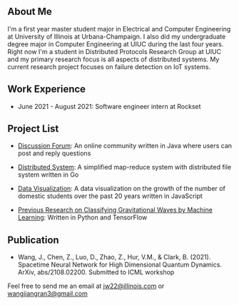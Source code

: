 ## About Me

I'm a first year master student major in Electrical and Computer Engineering at University of Illinois at Urbana-Champaign. I also did my undergraduate degree major in Computer Engineering at UIUC during the last four years. Right now I'm a student in Distributed Protocols Research Group at UIUC and my primary research focus is all aspects of distributed systems. My current research project focuses on failure detection on IoT systems.

## Work Experience
- June 2021 - August 2021: Software engineer intern at Rockset

## Project List

- [Discussion Forum](https://github.com/jw222/community): An online community written in Java where users can post and reply questions

- [Distributed System](https://github.com/jw222/DistributedSystem): A simplified map-reduce system with distributed file system written in Go

- [Data Visualization](https://github.com/jw222/CS-296-Project-2): A data visualization on the growth of the number of domestic students over the past 20 years written in JavaScript

- [Previous Research on Classifying Gravitational Waves by Machine Learning](https://github.com/jw222/Gravitational-Wave): Written in Python and TensorFlow

## Publication
- Wang, J., Chen, Z., Luo, D., Zhao, Z., Hur, V.M., & Clark, B. (2021). Spacetime Neural Network for High Dimensional Quantum Dynamics. ArXiv, abs/2108.02200. Submitted to ICML workshop

Feel free to send me an email at jw22@illinois.com or wangjiangran3@gmail.com
